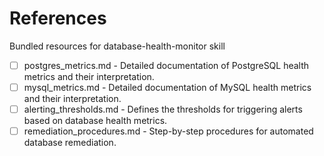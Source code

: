 # References

Bundled resources for database-health-monitor skill

- [ ] postgres_metrics.md - Detailed documentation of PostgreSQL health metrics and their interpretation.
- [ ] mysql_metrics.md - Detailed documentation of MySQL health metrics and their interpretation.
- [ ] alerting_thresholds.md - Defines the thresholds for triggering alerts based on database health metrics.
- [ ] remediation_procedures.md - Step-by-step procedures for automated database remediation.
